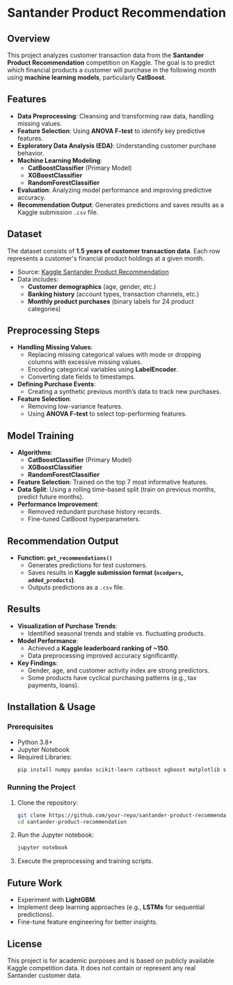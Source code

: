 # Santander Product Recommendation

## Overview
This project analyzes customer transaction data from the **Santander Product Recommendation** competition on Kaggle. The goal is to predict which financial products a customer will purchase in the following month using **machine learning models**, particularly **CatBoost**.

## Features
- **Data Preprocessing**: Cleansing and transforming raw data, handling missing values.
- **Feature Selection**: Using **ANOVA F-test** to identify key predictive features.
- **Exploratory Data Analysis (EDA)**: Understanding customer purchase behavior.
- **Machine Learning Modeling**:
  - **CatBoostClassifier** (Primary Model)
  - **XGBoostClassifier**
  - **RandomForestClassifier**
- **Evaluation**: Analyzing model performance and improving predictive accuracy.
- **Recommendation Output**: Generates predictions and saves results as a Kaggle submission `.csv` file.

## Dataset
The dataset consists of **1.5 years of customer transaction data**. Each row represents a customer's financial product holdings at a given month.

- Source: [Kaggle Santander Product Recommendation](https://www.kaggle.com/c/santander-product-recommendation)
- Data includes:
  - **Customer demographics** (age, gender, etc.)
  - **Banking history** (account types, transaction channels, etc.)
  - **Monthly product purchases** (binary labels for 24 product categories)

## Preprocessing Steps
- **Handling Missing Values**:
  - Replacing missing categorical values with mode or dropping columns with excessive missing values.
  - Encoding categorical variables using **LabelEncoder**.
  - Converting date fields to timestamps.
- **Defining Purchase Events**:
  - Creating a synthetic previous month’s data to track new purchases.
- **Feature Selection**:
  - Removing low-variance features.
  - Using **ANOVA F-test** to select top-performing features.

## Model Training
- **Algorithms**:
  - **CatBoostClassifier** (Primary Model)
  - **XGBoostClassifier**
  - **RandomForestClassifier**
- **Feature Selection**: Trained on the top 7 most informative features.
- **Data Split**: Using a rolling time-based split (train on previous months, predict future months).
- **Performance Improvement**:
  - Removed redundant purchase history records.
  - Fine-tuned CatBoost hyperparameters.

## Recommendation Output
- **Function: `get_recommendations()`**
  - Generates predictions for test customers.
  - Saves results in **Kaggle submission format (`ncodpers`, `added_products`)**.
  - Outputs predictions as a `.csv` file.

## Results
- **Visualization of Purchase Trends**:
  - Identified seasonal trends and stable vs. fluctuating products.
- **Model Performance**:
  - Achieved a **Kaggle leaderboard ranking of ~150**.
  - Data preprocessing improved accuracy significantly.
- **Key Findings**:
  - Gender, age, and customer activity index are strong predictors.
  - Some products have cyclical purchasing patterns (e.g., tax payments, loans).

## Installation & Usage
### Prerequisites
- Python 3.8+
- Jupyter Notebook
- Required Libraries:
  ```bash
  pip install numpy pandas scikit-learn catboost xgboost matplotlib seaborn
  ```

### Running the Project
1. Clone the repository:
   ```bash
   git clone https://github.com/your-repo/santander-product-recommendation.git
   cd santander-product-recommendation
   ```
2. Run the Jupyter notebook:
   ```bash
   jupyter notebook
   ```
3. Execute the preprocessing and training scripts.

## Future Work
- Experiment with **LightGBM**.
- Implement deep learning approaches (e.g., **LSTMs** for sequential predictions).
- Fine-tune feature engineering for better insights.

## License
This project is for academic purposes and is based on publicly available Kaggle competition data. It does not contain or represent any real Santander customer data.

